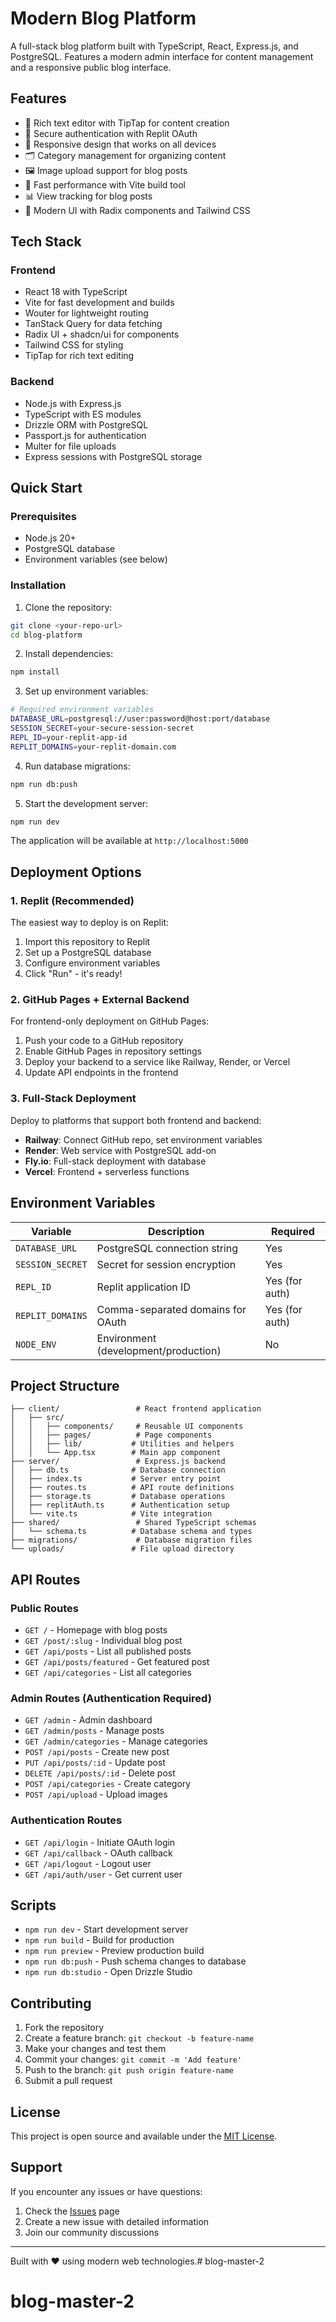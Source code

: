 # Modern Blog Platform

A full-stack blog platform built with TypeScript, React, Express.js, and PostgreSQL. Features a modern admin interface for content management and a responsive public blog interface.

## Features

- 📝 Rich text editor with TipTap for content creation
- 🔐 Secure authentication with Replit OAuth
- 📱 Responsive design that works on all devices
- 🗂️ Category management for organizing content
- 🖼️ Image upload support for blog posts
- 🚀 Fast performance with Vite build tool
- 📊 View tracking for blog posts
- 🎨 Modern UI with Radix components and Tailwind CSS

## Tech Stack

### Frontend
- React 18 with TypeScript
- Vite for fast development and builds
- Wouter for lightweight routing
- TanStack Query for data fetching
- Radix UI + shadcn/ui for components
- Tailwind CSS for styling
- TipTap for rich text editing

### Backend
- Node.js with Express.js
- TypeScript with ES modules
- Drizzle ORM with PostgreSQL
- Passport.js for authentication
- Multer for file uploads
- Express sessions with PostgreSQL storage

## Quick Start

### Prerequisites
- Node.js 20+ 
- PostgreSQL database
- Environment variables (see below)

### Installation

1. Clone the repository:
```bash
git clone <your-repo-url>
cd blog-platform
```

2. Install dependencies:
```bash
npm install
```

3. Set up environment variables:
```bash
# Required environment variables
DATABASE_URL=postgresql://user:password@host:port/database
SESSION_SECRET=your-secure-session-secret
REPL_ID=your-replit-app-id
REPLIT_DOMAINS=your-replit-domain.com
```

4. Run database migrations:
```bash
npm run db:push
```

5. Start the development server:
```bash
npm run dev
```

The application will be available at `http://localhost:5000`

## Deployment Options

### 1. Replit (Recommended)
The easiest way to deploy is on Replit:
1. Import this repository to Replit
2. Set up a PostgreSQL database
3. Configure environment variables
4. Click "Run" - it's ready!

### 2. GitHub Pages + External Backend
For frontend-only deployment on GitHub Pages:
1. Push your code to a GitHub repository
2. Enable GitHub Pages in repository settings
3. Deploy your backend to a service like Railway, Render, or Vercel
4. Update API endpoints in the frontend

### 3. Full-Stack Deployment
Deploy to platforms that support both frontend and backend:
- **Railway**: Connect GitHub repo, set environment variables
- **Render**: Web service with PostgreSQL add-on
- **Fly.io**: Full-stack deployment with database
- **Vercel**: Frontend + serverless functions

## Environment Variables

| Variable | Description | Required |
|----------|-------------|----------|
| `DATABASE_URL` | PostgreSQL connection string | Yes |
| `SESSION_SECRET` | Secret for session encryption | Yes |
| `REPL_ID` | Replit application ID | Yes (for auth) |
| `REPLIT_DOMAINS` | Comma-separated domains for OAuth | Yes (for auth) |
| `NODE_ENV` | Environment (development/production) | No |

## Project Structure

```
├── client/                 # React frontend application
│   ├── src/
│   │   ├── components/     # Reusable UI components
│   │   ├── pages/          # Page components
│   │   ├── lib/           # Utilities and helpers
│   │   └── App.tsx        # Main app component
├── server/                 # Express.js backend
│   ├── db.ts              # Database connection
│   ├── index.ts           # Server entry point
│   ├── routes.ts          # API route definitions
│   ├── storage.ts         # Database operations
│   ├── replitAuth.ts      # Authentication setup
│   └── vite.ts            # Vite integration
├── shared/                 # Shared TypeScript schemas
│   └── schema.ts          # Database schema and types
├── migrations/             # Database migration files
└── uploads/               # File upload directory
```

## API Routes

### Public Routes
- `GET /` - Homepage with blog posts
- `GET /post/:slug` - Individual blog post
- `GET /api/posts` - List all published posts
- `GET /api/posts/featured` - Get featured post
- `GET /api/categories` - List all categories

### Admin Routes (Authentication Required)
- `GET /admin` - Admin dashboard
- `GET /admin/posts` - Manage posts
- `GET /admin/categories` - Manage categories
- `POST /api/posts` - Create new post
- `PUT /api/posts/:id` - Update post
- `DELETE /api/posts/:id` - Delete post
- `POST /api/categories` - Create category
- `POST /api/upload` - Upload images

### Authentication Routes
- `GET /api/login` - Initiate OAuth login
- `GET /api/callback` - OAuth callback
- `GET /api/logout` - Logout user
- `GET /api/auth/user` - Get current user

## Scripts

- `npm run dev` - Start development server
- `npm run build` - Build for production
- `npm run preview` - Preview production build
- `npm run db:push` - Push schema changes to database
- `npm run db:studio` - Open Drizzle Studio

## Contributing

1. Fork the repository
2. Create a feature branch: `git checkout -b feature-name`
3. Make your changes and test them
4. Commit your changes: `git commit -m 'Add feature'`
5. Push to the branch: `git push origin feature-name`
6. Submit a pull request

## License

This project is open source and available under the [MIT License](LICENSE).

## Support

If you encounter any issues or have questions:
1. Check the [Issues](../../issues) page
2. Create a new issue with detailed information
3. Join our community discussions

---

Built with ❤️ using modern web technologies.# blog-master-2
# blog-master-2
